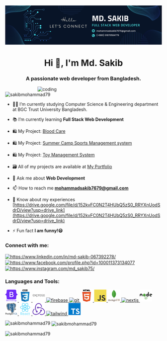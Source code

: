 ![logo](https://github.com/sakibmohammad79/sakibmohammad79/blob/main/banner1.png)
<h1 align="center">Hi 👋, I'm Md. Sakib</h1>
<h3 align="center">A passionate web developer from Bangladesh.</h3>

<img align="right" alt="coding" width="400" src="https://camo.githubusercontent.com/7de37139d0b4c1ce40865e799b446c0e963a3dd8fb68d239707237c40604fa3d/68747470733a2f2f63646e2e6472696262626c652e636f6d2f75736572732f3733303730332f73637265656e73686f74732f363538313234332f6176656e746f2e676966">


<p align="left"> <img src="https://komarev.com/ghpvc/?username=sakibmohammad79&label=Profile%20views&color=0e75b6&style=flat" alt="sakibmohammad79" /> </p>

- 🧑‍💻 I’m currently studying Computer Science & Engineering department at BGC Trust University Bangladesh.

- 📚 I’m currently learning **Full Stack Web Development**

- 🛍 My Project: [Blood Care](https://blood-donation-client-one.vercel.app/)

- 🛍 My Project: [Summer Camp Sports Management system](https://wolves-sports.web.app/)

- 🛍 My Project: [Toy Management System](https://toy-marketplace-ass11.web.app/)

- 🗃 All of my projects are available at [My Portfolio]([https://md-sakib-portfolio.netlify.app/](https://my-portfolio-client-xi.vercel.app/))

- 💬 Ask me about **Web Development**

- 📫 How to reach me **mohammadsakib7679@gmail.com**

- 📄 Know about my experiences [https://drive.google.com/file/d/152kvFC0N2T4HUbQ5zS0_RRYXnUodSdrD/view?usp=drive_link](https://drive.google.com/file/d/152kvFC0N2T4HUbQ5zS0_RRYXnUodSdrD/view?usp=drive_link)

- ⚡ Fun fact **I am funny!😃**

<h3 align="left">Connect with me:</h3>
<p align="left">
<a href="https://www.linkedin.com/in/md-sakib-067392278/" target="blank"><img align="center" src="https://raw.githubusercontent.com/rahuldkjain/github-profile-readme-generator/master/src/images/icons/Social/linked-in-alt.svg" alt="https://www.linkedin.com/in/md-sakib-067392278/" height="30" width="40" /></a>
<a href="https://www.facebook.com/profile.php?id=100011373134077" target="blank"><img align="center" src="https://raw.githubusercontent.com/rahuldkjain/github-profile-readme-generator/master/src/images/icons/Social/facebook.svg" alt="https://www.facebook.com/profile.php?id=100011373134077" height="30" width="40" /></a>
<a href="https://www.instagram.com/md_sakib75/" target="blank"><img align="center" src="https://raw.githubusercontent.com/rahuldkjain/github-profile-readme-generator/master/src/images/icons/Social/instagram.svg" alt="https://www.instagram.com/md_sakib75/" height="30" width="40" /></a>
</p>

<h3 align="left">Languages and Tools:</h3>
<p align="left"> <a href="https://getbootstrap.com" target="_blank" rel="noreferrer"> <img src="https://raw.githubusercontent.com/devicons/devicon/master/icons/bootstrap/bootstrap-plain-wordmark.svg" alt="bootstrap" width="40" height="40"/> </a> <a href="https://www.w3schools.com/css/" target="_blank" rel="noreferrer"> <img src="https://raw.githubusercontent.com/devicons/devicon/master/icons/css3/css3-original-wordmark.svg" alt="css3" width="40" height="40"/> </a> <a href="https://expressjs.com" target="_blank" rel="noreferrer"> <img src="https://raw.githubusercontent.com/devicons/devicon/master/icons/express/express-original-wordmark.svg" alt="express" width="40" height="40"/> </a> <a href="https://firebase.google.com/" target="_blank" rel="noreferrer"> <img src="https://www.vectorlogo.zone/logos/firebase/firebase-icon.svg" alt="firebase" width="40" height="40"/> </a> <a href="https://git-scm.com/" target="_blank" rel="noreferrer"> <img src="https://www.vectorlogo.zone/logos/git-scm/git-scm-icon.svg" alt="git" width="40" height="40"/> </a> <a href="https://www.w3.org/html/" target="_blank" rel="noreferrer"> <img src="https://raw.githubusercontent.com/devicons/devicon/master/icons/html5/html5-original-wordmark.svg" alt="html5" width="40" height="40"/> </a> <a href="https://developer.mozilla.org/en-US/docs/Web/JavaScript" target="_blank" rel="noreferrer"> <img src="https://raw.githubusercontent.com/devicons/devicon/master/icons/javascript/javascript-original.svg" alt="javascript" width="40" height="40"/> </a> <a href="https://www.mongodb.com/" target="_blank" rel="noreferrer"> <img src="https://raw.githubusercontent.com/devicons/devicon/master/icons/mongodb/mongodb-original-wordmark.svg" alt="mongodb" width="40" height="40"/> </a> <a href="https://nextjs.org/" target="_blank" rel="noreferrer"> <img src="https://cdn.worldvectorlogo.com/logos/nextjs-2.svg" alt="nextjs" width="40" height="40"/> </a> <a href="https://nodejs.org" target="_blank" rel="noreferrer"> <img src="https://raw.githubusercontent.com/devicons/devicon/master/icons/nodejs/nodejs-original-wordmark.svg" alt="nodejs" width="40" height="40"/> </a> <a href="https://www.postgresql.org" target="_blank" rel="noreferrer"> <img src="https://raw.githubusercontent.com/devicons/devicon/master/icons/postgresql/postgresql-original-wordmark.svg" alt="postgresql" width="40" height="40"/> </a> <a href="https://reactjs.org/" target="_blank" rel="noreferrer"> <img src="https://raw.githubusercontent.com/devicons/devicon/master/icons/react/react-original-wordmark.svg" alt="react" width="40" height="40"/> </a> <a href="https://redux.js.org" target="_blank" rel="noreferrer"> <img src="https://raw.githubusercontent.com/devicons/devicon/master/icons/redux/redux-original.svg" alt="redux" width="40" height="40"/> </a> <a href="https://tailwindcss.com/" target="_blank" rel="noreferrer"> <img src="https://www.vectorlogo.zone/logos/tailwindcss/tailwindcss-icon.svg" alt="tailwind" width="40" height="40"/> </a> <a href="https://www.typescriptlang.org/" target="_blank" rel="noreferrer"> <img src="https://raw.githubusercontent.com/devicons/devicon/master/icons/typescript/typescript-original.svg" alt="typescript" width="40" height="40"/> </a> </p>

<p><img align="left" src="https://github-readme-stats.vercel.app/api/top-langs?username=sakibmohammad79&show_icons=true&locale=en&layout=compact" alt="sakibmohammad79" /></p>

<p>&nbsp;<img align="center" src="https://github-readme-stats.vercel.app/api?username=sakibmohammad79&show_icons=true&locale=en" alt="sakibmohammad79" /></p>

<p><img align="center" src="https://github-readme-streak-stats.herokuapp.com/?user=sakibmohammad79&" alt="sakibmohammad79" /></p>
